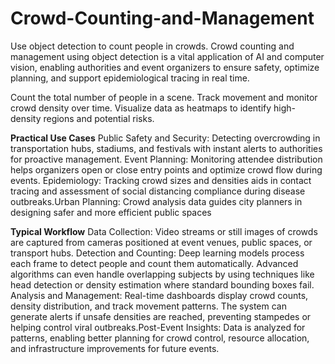 # Crowd-Counting-and-Management
 Use object detection to count people in crowds.
Crowd counting and management using object detection is a vital application of AI and computer vision, enabling authorities and event organizers to ensure safety, optimize planning, and support epidemiological tracing in real time.

Count the total number of people in a scene.
Track movement and monitor crowd density over time.
Visualize data as heatmaps to identify high-density regions and potential risks.

**Practical Use Cases**
Public Safety and Security: Detecting overcrowding in transportation hubs, stadiums, and festivals with instant alerts to authorities for proactive management.​
Event Planning: Monitoring attendee distribution helps organizers open or close entry points and optimize crowd flow during events.​
Epidemiology: Tracking crowd sizes and densities aids in contact tracing and assessment of social distancing compliance during disease outbreaks.​
Urban Planning: Crowd analysis data guides city planners in designing safer and more efficient public spaces

**Typical Workflow**
Data Collection: Video streams or still images of crowds are captured from cameras positioned at event venues, public spaces, or transport hubs.​
Detection and Counting: Deep learning models process each frame to detect people and count them automatically. Advanced algorithms can even handle overlapping subjects by using techniques like head detection or density estimation where standard bounding boxes fail.​
Analysis and Management: Real-time dashboards display crowd counts, density distribution, and track movement patterns. The system can generate alerts if unsafe densities are reached, preventing stampedes or helping control viral outbreaks.​
Post-Event Insights: Data is analyzed for patterns, enabling better planning for crowd control, resource allocation, and infrastructure improvements for future events.
